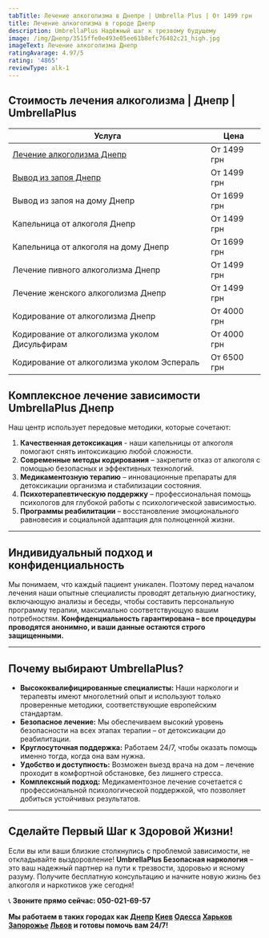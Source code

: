 ```yaml
---
tabTitle: Лечение алкоголизма в Днепре | Umbrella Plus | От 1499 грн
title: Лечение алкоголизма в городе Днепр
description: UmbrellaPlus Надёжный шаг к трезвому будущему
image: /img/Днепр/3515ffe0e493e05ee61b8efc76482c21_high.jpg
imageText: Лечение алкоголизма Днепр
ratingAvarage: 4.97/5
rating: '4865'
reviewType: alk-1
---
```


## Стоимость лечения алкоголизма | Днепр | UmbrellaPlus

| Услуга                                                  | Цена        |
| ------------------------------------------------------- | ----------- |
| [Лечение алкоголизма Днепр](lechenie-alkogolizma-dnepr) | От 1499 грн |
| [Вывод из запоя Днепр](Vivod-iz-zapoia-dnepr)           | От 1499 грн |
| Вывод из запоя на дому Днепр                            | От 1699 грн |
| Капельница от алкоголя Днепр                            | От 1499 грн |
| Капельница от алкоголя на дому Днепр                    | От 1699 грн |
| Лечение пивного алкоголизма Днепр                       | От 1499 грн |
| Лечение женского алкоголизма Днепр                      | От 1499 грн |
| Кодирование от алкоголизма Днепр                        | От 4000 грн |
| Кодирование от алкоголизма уколом Дисульфирам           | От 4000 грн |
| Кодирование от алкоголизма уколом Эспераль              | От 6500 грн |

## Комплексное лечение зависимости UmbrellaPlus Днепр

Наш центр использует передовые методики, которые сочетают:

1. **Качественная детоксикация** - наши капельницы от алкоголя помогают снять интоксикацию любой сложности.
2. **Современные методы кодирования** – закрепите отказ от алкоголя с помощью безопасных и эффективных технологий.
3. **Медикаментозную терапию** – инновационные препараты для детоксикации организма и стабилизации состояния.
4. **Психотерапевтическую поддержку** – профессиональная помощь психологов для глубокой работы с психологической зависимостью.
5. **Программы реабилитации** – восстановление эмоционального равновесия и социальной адаптация для полноценной жизни.

***

## Индивидуальный подход и конфиденциальность

Мы понимаем, что каждый пациент уникален. Поэтому перед началом лечения наши опытные специалисты проводят детальную диагностику, включающую анализы и беседы, чтобы составить персональную программу терапии, максимально соответствующую вашим потребностям.
**Конфиденциальность гарантирована – все процедуры проводятся анонимно, и ваши данные остаются строго защищенными.**

***

## Почему выбирают UmbrellaPlus?

* **Высококвалифицированные специалисты:** Наши наркологи и терапевты имеют многолетний опыт и используют только проверенные методики, соответствующие европейским стандартам.
* **Безопасное лечение:** Мы обеспечиваем высокий уровень безопасности на всех этапах терапии – от детоксикации до реабилитации.
* **Круглосуточная поддержка:** Работаем 24/7, чтобы оказать помощь именно тогда, когда она вам нужна.
* **Удобство и доступность:** Возможен выезд врача на дом – лечение проходит в комфортной обстановке, без лишнего стресса.
* **Комплексный подход:** Медикаментозное лечение сочетается с профессиональной психологической поддержкой, что позволяет добиться устойчивых результатов.

***

## Сделайте Первый Шаг к Здоровой Жизни!

Если вы или ваши близкие столкнулись с проблемой зависимости, не откладывайте выздоровление! **UmbrellaPlus Безопасная наркология** – это ваш надежный партнер на пути к трезвости, здоровью и ясному разуму.
Получите бесплатную консультацию и начните новую жизнь без алкоголя и наркотиков уже сегодня!

📞 **Звоните прямо сейчас: 050-021-69-57**

**Мы работаем в таких городах как [Днепр](https://umbrella-plus.com.ua/dnepr/) [Киев](https://umbrella-plus.com.ua/kiev/) [Одесса](https://umbrella-plus.com.ua/lechenie-alc/) [Харьков](https://umbrella-plus.com.ua/kharkiv/) [Запорожье](https://umbrella-plus.com.ua/zaporozie/) [Львов](https://umbrella-plus.com.ua/lviv/) и готовы помочь вам 24/7!**
